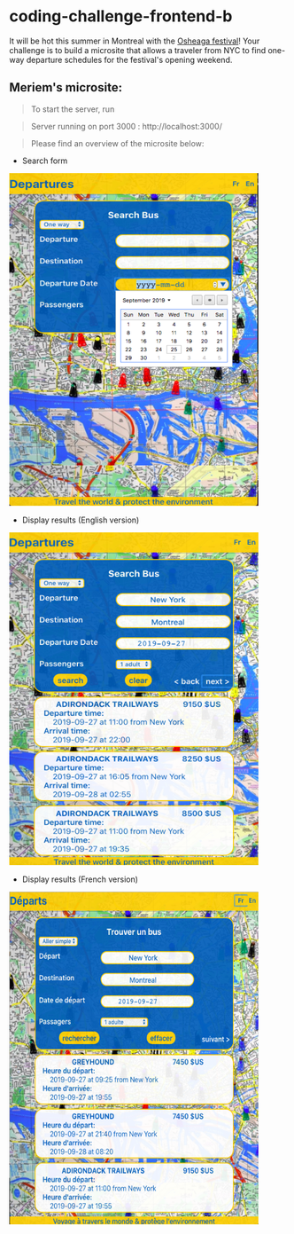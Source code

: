 # coding-challenge-frontend-b

It will be hot this summer in Montreal with the [Osheaga festival](http://www.osheaga.com/)! 
Your challenge is to build a microsite that allows a traveler from NYC to find one-way departure schedules for the festival's opening weekend.

## Meriem's microsite:

> To start the server, run <npm start>
    
> Server running on port 3000 : http://localhost:3000/

> Please find an overview of the microsite below:
    
- Search form
<img src="./images/code-challenge-search-form.png" height="600px" width="450px">

- Display results (English version)
<img src="./images/code-challenge-display-results-en.png" height="600px" width="450px">

- Display results (French version)
<img src="./images/code-challenge-display-results-fr.png" height="600px" width="450px">

